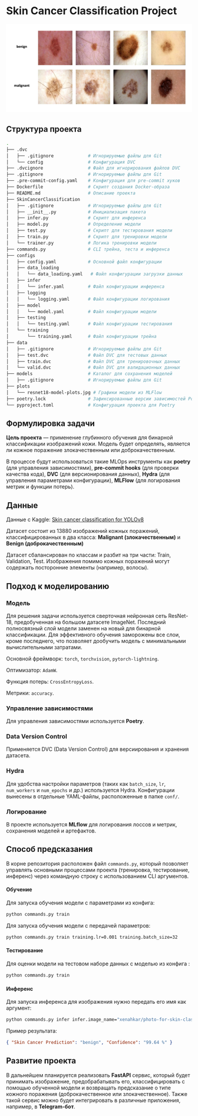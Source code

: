 # Skin Cancer Classification Project

![Пример изображений из датасета](skin_examples.jpg)

## Структура проекта

```bash
.
├── .dvc
│   ├── .gitignore             # Игнорируемые файлы для Git
│   └── config                 # Конфигурация DVC
├── .dvcignore                 # Файл для игнорирования файлов DVC
├── .gitignore                 # Игнорируемые файлы для Git
├── .pre-commit-config.yaml    # Конфигурация для pre-commit хуков
├── Dockerfile                 # Скрипт создания Docker-образа
├── README.md                  # Описание проекта
├── SkinCancerClassification
│   ├── .gitignore             # Игнорируемые файлы для Git
│   ├── __init__.py            # Инициализация пакета
│   ├── infer.py               # Скрипт для инференса
│   ├── model.py               # Определение модели
│   ├── test.py                # Скрипт для тестирования модели
│   ├── train.py               # Скрипт для тренировки модели
│   └── trainer.py             # Логика тренировки модели
├── commands.py                # CLI трейна, теста и инференса
├── configs
│   ├── config.yaml            # Основной файл конфигурации
│   ├── data_loading
│   │   └── data_loading.yaml   # Файл конфигурации загрузки данных
│   ├── infer
│   │   └── infer.yaml         # Файл конфигурации инференса
│   ├── logging
│   │   └── logging.yaml       # Файл конфигурации логирования
│   ├── model
│   │   └── model.yaml         # Файл конфигурации модели
│   ├── testing
│   │   └── testing.yaml       # Файл конфигурации тестирования
│   └── training
│       └── training.yaml      # Файл конфигурации трейна
├── data
│   ├── .gitignore             # Игнорируемые файлы для Git
│   ├── test.dvc               # Файл DVC для тестовых данных
│   ├── train.dvc              # Файл DVC для тренировочных данных
│   └── valid.dvc              # Файл DVC для валидационных данных
├── models                     # Каталог для сохранения моделей
│   ├── .gitignore             # Игнорируемые файлы для Git
├── plots
│   └── resnet18-model-plots.jpg # Графики модели из MLFlow
├── poetry.lock                # Зафиксированные версии зависимостей Poetry
└── pyproject.toml             # Конфигурация проекта для Poetry
```

## Формулировка задачи

**Цель проекта** — применение глубинного обучения для бинарной классификации
изображений кожи. Модель будет определять, является ли кожное поражение
злокачественным или доброкачественным.

В процессе будут использоваться такие MLOps инструменты как **poetry** (для
управления зависимостями), **pre-commit hooks** (для проверки качества кода),
**DVC** (для версионирования данных), **Hydra** (для управления параметрами
конфигурации), **MLFlow** (для логирования метрик и функции потерь).

## Данные

Данные c Kaggle:
[Skin cancer classification for YOLOv8](https://www.kaggle.com/datasets/cubeai/skin-cancer-classification-for-yolov8)

Датасет состоит из 13880 изображений кожных поражений, классифицированных в два
класса: **Malignant (злокачественным)** и **Benign (доброкачественным)**

Датасет сбалансирован по классам и разбит на три части: Train, Validation, Test.
Изображения помимо кожных поражений могут содержать посторонние элементы
(например, волосы).

## Подход к моделированию

### Модель

Для решения задачи используется сверточная нейронная сеть ResNet-18,
предобученная на большом датасете ImageNet. Последний полносвязный слой модели
заменен на новый для бинарной классификации. Для эффективного обучения
заморожены все слои, кроме последнего, что позволяет дообучить модель с
минимальными вычислительными затратами.

Основной фреймворк: `torch`, `torchvision`, `pytorch-lightning`.

Оптимизатор: `AdamW`.

Функция потерь: `CrossEntropyLoss`.

Метрики: `accuracy`.

### Управление зависимостями

Для управления зависимостями используется **Poetry**.

### Data Version Control

Применяется DVC (Data Version Control) для версиирования и хранения датасета.

### Hydra

Для удобства настройки параметров (таких как `batch_size`, `lr`, `num_workers` и
`num_epochs` и др.) используется Hydra. Конфигурации вынесены в отдельные
YAML-файлы, расположенные в папке `conf/`.

### Логирование

В проекте используется **MLflow** для логирования лоссов и метрик, сохранения
моделей и артефактов.

## Способ предсказания

В корне репозитория расположен файл `commands.py`, который позволяет управлять
основными процессами проекта (тренировка, тестирование, инференс) через
командную строку с использованием CLI аргументов.

#### Обучение

Для запуска обучения модели с параметрами из конфига:

```bash
python commands.py train
```

Для запуска обучения модели с передачей параметров:

```bash
python commands.py train training.lr=0.001 training.batch_size=32
```

#### Тестирование

Для оценки модели на тестовом наборе данных с моделью из конфига :

```bash
python commands.py train
```

#### Инференс

Для запуска инференса для изображения нужно передать его имя как аргумент:

```bash
python commands.py infer infer.image_name="xenahkar/photo-for-skin-classification.jpg"
```

Пример результата:

```json
{ "Skin Cancer Prediction": "benign", "Confidence": "99.64 %" }
```

## Развитие проекта

В дальнейшем планируется реализовать **FastAPI** сервис, который будет принимать
изображение, предобрабатывать его, классифицировать с помощью обученной модели и
возвращать предсказание о типе кожного поражения (доброкачественное или
злокачественное). Также такой сервис можно будет интегрировать в различные
приложения, например, в **Telegram-бот**.
